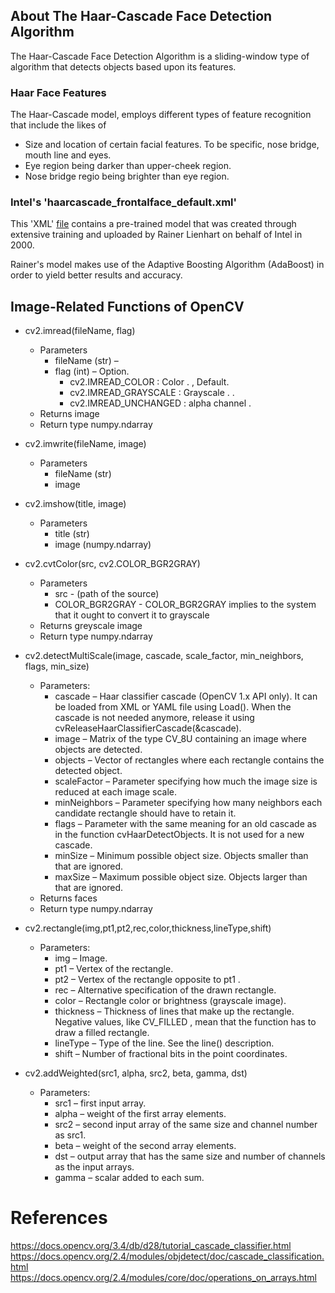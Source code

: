 ## About The Haar-Cascade Face Detection Algorithm

The Haar-Cascade Face Detection Algorithm is a sliding-window type of algorithm that detects objects based upon its features.

### Haar Face Features

The Haar-Cascade model, employs different types of feature recognition that include the likes of
- Size and location of certain facial features. To be specific, nose bridge, mouth line and eyes.
- Eye region being darker than upper-cheek region.
- Nose bridge regio being brighter than eye region.

### Intel's 'haarcascade_frontalface_default.xml'

This 'XML'  [file](https://github.com/opencv/opencv/blob/master/data/haarcascades/haarcascade_frontalface_default.xml) contains a pre-trained model that was created through extensive training and uploaded by Rainer Lienhart on behalf of Intel in 2000. 

Rainer's model makes use of the Adaptive Boosting Algorithm (AdaBoost) in order to yield better results and accuracy.


## Image-Related Functions of OpenCV

- cv2.imread(fileName, flag)
  - Parameters
    - fileName (str) –
    - flag (int) – Option.
      - cv2.IMREAD_COLOR : Color . , Default.
      - cv2.IMREAD_GRAYSCALE : Grayscale . .
      - cv2.IMREAD_UNCHANGED : alpha channel .
  - Returns image
  - Return type numpy.ndarray

- cv2.imwrite(fileName, image)
  - Parameters
    - fileName (str) 
    - image

- cv2.imshow(title, image)
  - Parameters
    - title (str)
    - image (numpy.ndarray)
    
- cv2.cvtColor(src, cv2.COLOR_BGR2GRAY)
  - Parameters
    - src - (path of the source)
    - COLOR_BGR2GRAY - COLOR_BGR2GRAY implies to the system that it ought to convert it to grayscale
  - Returns greyscale image 
  - Return type numpy.ndarray
  
- cv2.detectMultiScale(image, cascade, scale_factor, min_neighbors, flags, min_size)
    - Parameters:	
      - cascade – Haar classifier cascade (OpenCV 1.x API only). It can be loaded from XML or YAML file using Load(). When the cascade is not needed anymore, release it using cvReleaseHaarClassifierCascade(&cascade).
      - image – Matrix of the type CV_8U containing an image where objects are detected.
      - objects – Vector of rectangles where each rectangle contains the detected object.
      - scaleFactor – Parameter specifying how much the image size is reduced at each image scale.
      - minNeighbors – Parameter specifying how many neighbors each candidate rectangle should have to retain it.
      - flags – Parameter with the same meaning for an old cascade as in the function cvHaarDetectObjects. It is not used for a new cascade.
      - minSize – Minimum possible object size. Objects smaller than that are ignored.
      - maxSize – Maximum possible object size. Objects larger than that are ignored.
    - Returns faces
    - Return type numpy.ndarray
 
 - cv2.rectangle(img,pt1,pt2,rec,color,thickness,lineType,shift)
    - Parameters:
      - img – Image.
      - pt1 – Vertex of the rectangle.
      - pt2 – Vertex of the rectangle opposite to pt1 .
      - rec – Alternative specification of the drawn rectangle.
      - color – Rectangle color or brightness (grayscale image).
      - thickness – Thickness of lines that make up the rectangle. Negative values, like CV_FILLED , mean that the function has to draw a filled rectangle.
      - lineType – Type of the line. See the line() description.
      - shift – Number of fractional bits in the point coordinates.

  - cv2.addWeighted(src1, alpha, src2, beta, gamma, dst)
    - Parameters:	
      - src1 – first input array.
      - alpha – weight of the first array elements.
      - src2 – second input array of the same size and channel number as src1.
      - beta – weight of the second array elements.
      - dst – output array that has the same size and number of channels as the input arrays.
      - gamma – scalar added to each sum.
      
# References

https://docs.opencv.org/3.4/db/d28/tutorial_cascade_classifier.html
https://docs.opencv.org/2.4/modules/objdetect/doc/cascade_classification.html
https://docs.opencv.org/2.4/modules/core/doc/operations_on_arrays.html
